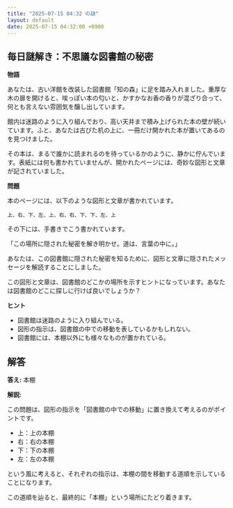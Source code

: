 ```yaml
---
title: "2025-07-15 04:32 の謎"
layout: default
date: 2025-07-15 04:32:00 +0900
---
```

## 毎日謎解き：不思議な図書館の秘密

**物語**

あなたは、古い洋館を改装した図書館「知の森」に足を踏み入れました。重厚な木の扉を開けると、埃っぽい本の匂いと、かすかなお香の香りが混ざり合って、何とも言えない雰囲気を醸し出しています。

館内は迷路のように入り組んでおり、高い天井まで積み上げられた本の壁が続いています。ふと、あなたは古びた机の上に、一冊だけ開かれた本が置いてあるのを見つけました。

その本は、まるで誰かに読まれるのを待っているかのように、静かに佇んでいます。表紙には何も書かれていませんが、開かれたページには、奇妙な図形と文章が記されていました。

**問題**

本のページには、以下のような図形と文章が書かれています。

```
上、右、下、左、上、右、右、下、下、左、上
```

その下には、手書きでこう書かれています。

「この場所に隠された秘密を解き明かせ。道は、言葉の中に。」

あなたは、この図書館に隠された秘密を知るために、図形と文章に隠されたメッセージを解読することにしました。

この図形と文章は、図書館のどこかの場所を示すヒントになっています。あなたは図書館のどこに探しに行けば良いでしょうか？

**ヒント**

*   図書館は迷路のように入り組んでいる。
*   図形の指示は、図書館の中での移動を表しているかもしれない。
*   図書館には、本棚以外にも様々なものが置かれている。

## 解答

**答え:** 本棚

**解説:**

この問題は、図形の指示を「図書館の中での移動」に置き換えて考えるのがポイントです。

*   上：上の本棚
*   右：右の本棚
*   下：下の本棚
*   左：左の本棚

という風に考えると、それぞれの指示は、本棚の間を移動する道順を示していることになります。

この道順を辿ると、最終的に「本棚」という場所にたどり着きます。
